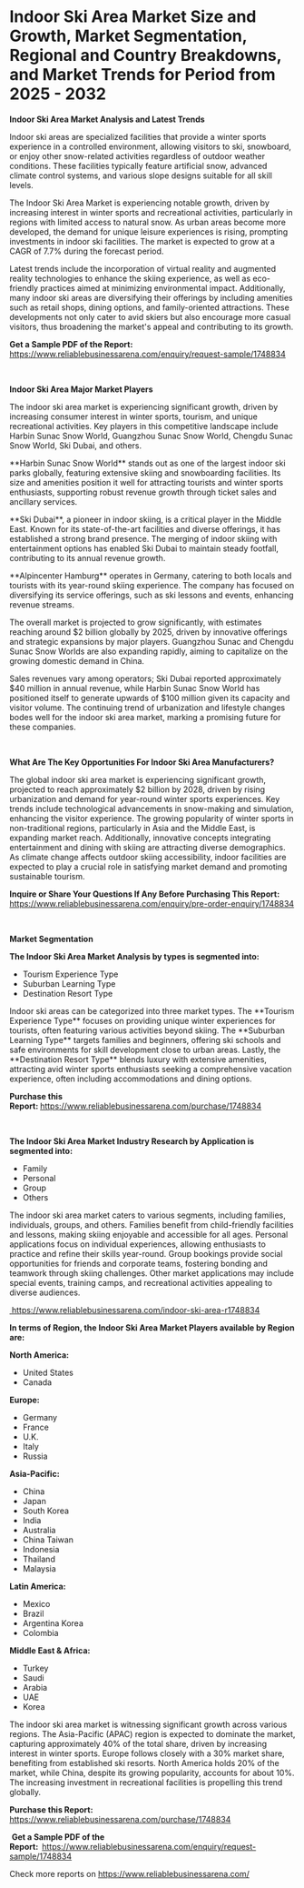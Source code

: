 <p><h1>Indoor Ski Area Market Size and Growth, Market Segmentation, Regional and Country Breakdowns, and Market Trends for Period from 2025 -  2032</h1></p><p><strong>Indoor Ski Area Market Analysis and Latest Trends</strong></p>
<p><p>Indoor ski areas are specialized facilities that provide a winter sports experience in a controlled environment, allowing visitors to ski, snowboard, or enjoy other snow-related activities regardless of outdoor weather conditions. These facilities typically feature artificial snow, advanced climate control systems, and various slope designs suitable for all skill levels. </p><p>The Indoor Ski Area Market is experiencing notable growth, driven by increasing interest in winter sports and recreational activities, particularly in regions with limited access to natural snow. As urban areas become more developed, the demand for unique leisure experiences is rising, prompting investments in indoor ski facilities. The market is expected to grow at a CAGR of 7.7% during the forecast period. </p><p>Latest trends include the incorporation of virtual reality and augmented reality technologies to enhance the skiing experience, as well as eco-friendly practices aimed at minimizing environmental impact. Additionally, many indoor ski areas are diversifying their offerings by including amenities such as retail shops, dining options, and family-oriented attractions. These developments not only cater to avid skiers but also encourage more casual visitors, thus broadening the market's appeal and contributing to its growth.</p></p>
<p><strong>Get a Sample PDF of the Report:&nbsp;</strong> <a href="https://www.reliablebusinessarena.com/enquiry/request-sample/1748834?utm_campaign=2529&utm_medium=2&utm_source=Github&utm_content=ia&utm_term=07032025&utm_id=indoor-ski-area">https://www.reliablebusinessarena.com/enquiry/request-sample/1748834</a></p>
<p>&nbsp;</p>
<p><strong>Indoor Ski Area Major Market Players</strong></p>
<p><p>The indoor ski area market is experiencing significant growth, driven by increasing consumer interest in winter sports, tourism, and unique recreational activities. Key players in this competitive landscape include Harbin Sunac Snow World, Guangzhou Sunac Snow World, Chengdu Sunac Snow World, Ski Dubai, and others.</p><p>**Harbin Sunac Snow World** stands out as one of the largest indoor ski parks globally, featuring extensive skiing and snowboarding facilities. Its size and amenities position it well for attracting tourists and winter sports enthusiasts, supporting robust revenue growth through ticket sales and ancillary services.</p><p>**Ski Dubai**, a pioneer in indoor skiing, is a critical player in the Middle East. Known for its state-of-the-art facilities and diverse offerings, it has established a strong brand presence. The merging of indoor skiing with entertainment options has enabled Ski Dubai to maintain steady footfall, contributing to its annual revenue growth.</p><p>**Alpincenter Hamburg** operates in Germany, catering to both locals and tourists with its year-round skiing experience. The company has focused on diversifying its service offerings, such as ski lessons and events, enhancing revenue streams.</p><p>The overall market is projected to grow significantly, with estimates reaching around $2 billion globally by 2025, driven by innovative offerings and strategic expansions by major players. Guangzhou Sunac and Chengdu Sunac Snow Worlds are also expanding rapidly, aiming to capitalize on the growing domestic demand in China.</p><p>Sales revenues vary among operators; Ski Dubai reported approximately $40 million in annual revenue, while Harbin Sunac Snow World has positioned itself to generate upwards of $100 million given its capacity and visitor volume. The continuing trend of urbanization and lifestyle changes bodes well for the indoor ski area market, marking a promising future for these companies.</p></p>
<p>&nbsp;</p>
<p><strong>What Are The Key Opportunities For Indoor Ski Area Manufacturers?</strong></p>
<p><p>The global indoor ski area market is experiencing significant growth, projected to reach approximately $2 billion by 2028, driven by rising urbanization and demand for year-round winter sports experiences. Key trends include technological advancements in snow-making and simulation, enhancing the visitor experience. The growing popularity of winter sports in non-traditional regions, particularly in Asia and the Middle East, is expanding market reach. Additionally, innovative concepts integrating entertainment and dining with skiing are attracting diverse demographics. As climate change affects outdoor skiing accessibility, indoor facilities are expected to play a crucial role in satisfying market demand and promoting sustainable tourism.</p></p>
<p><strong>Inquire or Share Your Questions If Any Before Purchasing This Report:</strong> <a href="https://www.reliablebusinessarena.com/enquiry/pre-order-enquiry/1748834?utm_campaign=2529&utm_medium=2&utm_source=Github&utm_content=ia&utm_term=07032025&utm_id=indoor-ski-area">https://www.reliablebusinessarena.com/enquiry/pre-order-enquiry/1748834</a></p>
<p>&nbsp;</p>
<p><strong>Market Segmentation</strong></p>
<p><strong>The Indoor Ski Area Market Analysis by types is segmented into:</strong></p>
<p><ul><li>Tourism Experience Type</li><li>Suburban Learning Type</li><li>Destination Resort Type</li></ul></p>
<p><p>Indoor ski areas can be categorized into three market types. The **Tourism Experience Type** focuses on providing unique winter experiences for tourists, often featuring various activities beyond skiing. The **Suburban Learning Type** targets families and beginners, offering ski schools and safe environments for skill development close to urban areas. Lastly, the **Destination Resort Type** blends luxury with extensive amenities, attracting avid winter sports enthusiasts seeking a comprehensive vacation experience, often including accommodations and dining options.</p></p>
<p><strong>Purchase this Report:&nbsp;</strong><a href="https://www.reliablebusinessarena.com/purchase/1748834?utm_campaign=2529&utm_medium=2&utm_source=Github&utm_content=ia&utm_term=07032025&utm_id=indoor-ski-area">https://www.reliablebusinessarena.com/purchase/1748834</a></p>
<p>&nbsp;</p>
<p><strong>The Indoor Ski Area Market Industry Research by Application is segmented into:</strong></p>
<p><ul><li>Family</li><li>Personal</li><li>Group</li><li>Others</li></ul></p>
<p><p>The indoor ski area market caters to various segments, including families, individuals, groups, and others. Families benefit from child-friendly facilities and lessons, making skiing enjoyable and accessible for all ages. Personal applications focus on individual experiences, allowing enthusiasts to practice and refine their skills year-round. Group bookings provide social opportunities for friends and corporate teams, fostering bonding and teamwork through skiing challenges. Other market applications may include special events, training camps, and recreational activities appealing to diverse audiences.</p></p>
<p><a href="https://www.reliablebusinessarena.com/indoor-ski-area-r1748834?utm_campaign=2529&utm_medium=2&utm_source=Github&utm_content=ia&utm_term=07032025&utm_id=indoor-ski-area">&nbsp;https://www.reliablebusinessarena.com/indoor-ski-area-r1748834</a></p>
<p><strong>In terms of Region, the Indoor Ski Area Market Players available by Region are:</strong></p>
<p>
    <p> <strong> North America: </strong>
        <ul>
            <li>United States</li>
            <li>Canada</li>
        </ul>
        </p> 
    <p> <strong> Europe: </strong>
        <ul>
            <li>Germany</li>
            <li>France</li>
            <li>U.K.</li>
            <li>Italy</li>
            <li>Russia</li>
        </ul>
        </p> 
    <p> <strong> Asia-Pacific: </strong>
        <ul>
            <li>China</li>
            <li>Japan</li>
            <li>South Korea</li>
            <li>India</li>
            <li>Australia</li>
            <li>China Taiwan</li>
            <li>Indonesia</li>
            <li>Thailand</li>
            <li>Malaysia</li>
        </ul>
        </p> 
    <p> <strong> Latin America: </strong>
        <ul>
            <li>Mexico</li>
            <li>Brazil</li>
            <li>Argentina Korea</li>
            <li>Colombia</li>
        </ul>
        </p> 
    <p> <strong> Middle East & Africa: </strong>
        <ul>
            <li>Turkey</li>
            <li>Saudi</li>
            <li>Arabia</li>
            <li>UAE</li>
            <li>Korea</li>
        </ul>
    </p>
    </p>
<p><p>The indoor ski area market is witnessing significant growth across various regions. The Asia-Pacific (APAC) region is expected to dominate the market, capturing approximately 40% of the total share, driven by increasing interest in winter sports. Europe follows closely with a 30% market share, benefiting from established ski resorts. North America holds 20% of the market, while China, despite its growing popularity, accounts for about 10%. The increasing investment in recreational facilities is propelling this trend globally.</p></p>
<p><strong>Purchase this Report: </strong><a href="https://www.reliablebusinessarena.com/purchase/1748834?utm_campaign=2529&utm_medium=2&utm_source=Github&utm_content=ia&utm_term=07032025&utm_id=indoor-ski-area">https://www.reliablebusinessarena.com/purchase/1748834</a></p>
<p>&nbsp;<strong>Get a Sample PDF of the Report:&nbsp;&nbsp;</strong><a href="https://www.reliablebusinessarena.com/enquiry/request-sample/1748834?utm_campaign=2529&utm_medium=2&utm_source=Github&utm_content=ia&utm_term=07032025&utm_id=indoor-ski-area">https://www.reliablebusinessarena.com/enquiry/request-sample/1748834</a></p>
<p><strong></strong></p>
<p>Check more reports on <a href="https://www.reliablebusinessarena.com/?utm_campaign=2529&utm_medium=2&utm_source=Github&utm_content=ia&utm_term=07032025&utm_id=indoor-ski-area">https://www.reliablebusinessarena.com/</a></p>